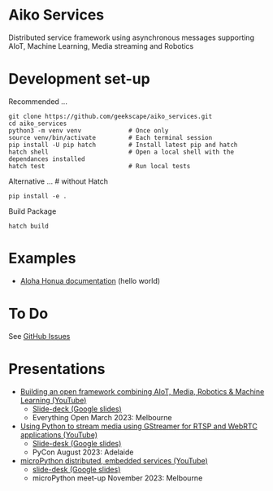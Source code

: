 # Aiko Services

Distributed service framework using asynchronous messages supporting
AIoT, Machine Learning, Media streaming and Robotics

# Development set-up

Recommended ...
```
git clone https://github.com/geekscape/aiko_services.git
cd aiko_services
python3 -m venv venv             # Once only
source venv/bin/activate         # Each terminal session
pip install -U pip hatch         # Install latest pip and hatch
hatch shell                      # Open a local shell with the dependances installed
hatch test                       # Run local tests
```

Alternative ... # without Hatch
```
pip install -e .
```

Build Package

```
hatch build
```

# Examples

- [Aloha Honua documentation](examples/aloha_honua/ReadMe.md) (hello world)

# To Do

See [GitHub Issues](https://github.com/geekscape/aiko_services/issues)

# Presentations

- [Building an open framework combining AIoT, Media, Robotics & Machine Learning (YouTube)](https://www.youtube.com/watch?v=htbzn_xwEnU)
    - [Slide-deck (Google slides)](https://docs.google.com/presentation/d/1dR8jw6sEKkgPBMDsKkZd87Y79LMk7jhVxxAmRMbjmbE/edit#)
    - Everything Open March 2023: Melbourne
- [Using Python to stream media using GStreamer for RTSP and WebRTC applications (YouTube)](https://www.youtube.com/watch?v=VwnWHC04Qp8)
    - [Slide-desk (Google slides)](https://docs.google.com/presentation/d/1yc8jMcq8967L3fzIBmiy7MMYaBhSKD1L3XJ979_VanE/edit#)
    - PyCon August 2023: Adelaide
- [microPython distributed, embedded services (YouTube)](https://www.youtube.com/watch?v=25Ij-EUjqS4)
    - [slide-desk (Google slides)](https://docs.google.com/presentation/d/1V0_Hr3AKxRysg6AvgI1w2viBhFNmvcF1RwdIBMJJVCI/edit#)
    - microPython meet-up November 2023: Melbourne
